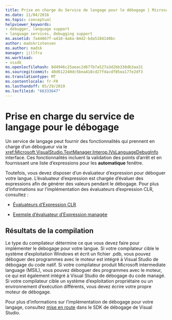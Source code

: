 ```yaml
---
title: Prise en charge du Service de langage pour le débogage | Microsoft Docs
ms.date: 11/04/2016
ms.topic: conceptual
helpviewer_keywords:
- debugger, language support
- language services, debugging support
ms.assetid: 7a44067f-a410-4a6a-84d2-bda5184140bc
author: madskristensen
ms.author: madsk
manager: jillfra
ms.workload:
- vssdk
ms.openlocfilehash: 8d4946c25aeac2d677b7a527a3d2bb338db3aa31
ms.sourcegitcommit: 40d612240dc5bea418cd27fdacdf85ea177e2df3
ms.translationtype: MT
ms.contentlocale: fr-FR
ms.lasthandoff: 05/29/2019
ms.locfileid: "66333647"
---
```

# <a name="language-service-support-for-debugging"></a>Prise en charge du service de langage pour le débogage
Un service de langage peut fournir des fonctionnalités qui prennent en charge d’un débogueur via le <xref:Microsoft.VisualStudio.TextManager.Interop.IVsLanguageDebugInfo> interface. Ces fonctionnalités incluent la validation des points d’arrêt et en fournissant une liste d’expressions pour les **automatique** fenêtre.

 Toutefois, vous devez disposer d’un évaluateur d’expression pour déboguer votre langue. L’évaluateur d’expression est chargée d’évaluer des expressions afin de générer des valeurs pendant le débogage. Pour plus d’informations sur l’implémentation des évaluateurs d’expression CLR, consultez :

- [Évaluateurs d’Expression CLR](https://github.com/Microsoft/ConcordExtensibilitySamples/wiki/CLR-Expression-Evaluators)

- [Exemple d’évaluateur d’Expression managée](https://github.com/Microsoft/ConcordExtensibilitySamples/wiki/Managed-Expression-Evaluator-Sample)

## <a name="compiler-output"></a>Résultats de la compilation
 Le type du compilateur détermine ce que vous devez faire pour implémenter le débogage pour votre langue. Si votre compilateur cible le système d’exploitation Windows et écrit un fichier .pdb, vous pouvez déboguer des programmes avec le moteur est intégré à Visual Studio de débogage du code natif. Si votre compilateur produit Microsoft intermediate language (MSIL), vous pouvez déboguer des programmes avec le moteur, ce qui est également intégré à Visual Studio de débogage du code managé. Si votre compilateur cible un système d’exploitation propriétaire ou un environnement d’exécution différents, vous devez écrire votre propre moteur de débogage.

 Pour plus d’informations sur l’implémentation de débogage pour votre langage, consultez [mise en route](../../extensibility/debugger/getting-started-with-debugger-extensibility.md) dans le SDK de débogage de Visual Studio.